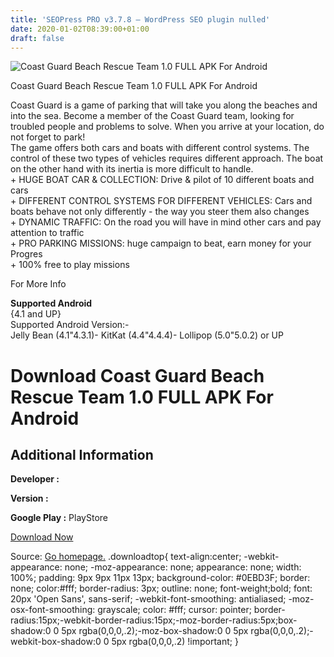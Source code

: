 ```yaml
---
title: 'SEOPress PRO v3.7.8 – WordPress SEO plugin nulled'
date: 2020-01-02T08:39:00+01:00
draft: false
---
```


![Coast Guard Beach Rescue Team 1.0 FULL APK For Android](https://i0.wp.com/apkhome.net/wp-content/uploads/2017/05/Coast-Guard-Beach-Rescue-Team-1.0.png "Coast Guard Beach Rescue Team 1.0 FULL APK For Android")

  

Coast Guard Beach Rescue Team 1.0 FULL APK For Android

Coast Guard is a game of parking that will take you along the beaches and into the sea. Become a member of the Coast Guard team, looking for troubled people and problems to solve. When you arrive at your location, do not forget to park!  
The game offers both cars and boats with different control systems. The control of these two types of vehicles requires different approach. The boat on the other hand with its inertia is more difficult to handle.  
\+ HUGE BOAT CAR & COLLECTION: Drive & pilot of 10 different boats and cars  
\+ DIFFERENT CONTROL SYSTEMS FOR DIFFERENT VEHICLES: Cars and boats behave not only differently - the way you steer them also changes  
\+ DYNAMIC TRAFFIC: On the road you will have in mind other cars and pay attention to traffic  
\+ PRO PARKING MISSIONS: huge campaign to beat, earn money for your Progres  
\+ 100% free to play missions

For More Info

**Supported Android**  
{4.1 and UP}  
Supported Android Version:-  
Jelly Bean (4.1"4.3.1)- KitKat (4.4"4.4.4)- Lollipop (5.0"5.0.2) or UP

Download Coast Guard Beach Rescue Team 1.0 FULL APK For Android
===============================================================

Additional Information
----------------------

**Developer :**

**Version :**

**Google Play :** PlayStore

  

[Download Now](https://store4app.co/post/coast-guard-beach-rescue-team-1-0-full-apk-for-android_1573672258)

  
Source: [Go homepage.](https://store4app.co/post/coast-guard-beach-rescue-team-1-0-full-apk-for-android_1573672258) .downloadtop{ text-align:center; -webkit-appearance: none; -moz-appearance: none; appearance: none; width: 100%; padding: 9px 9px 11px 13px; background-color: #0EBD3F; border: none; color:#fff; border-radius: 3px; outline: none; font-weight;bold; font: 20px 'Open Sans', sans-serif; -webkit-font-smoothing: antialiased; -moz-osx-font-smoothing: grayscale; color: #fff; cursor: pointer; border-radius:15px;-webkit-border-radius:15px;-moz-border-radius:5px;box-shadow:0 0 5px rgba(0,0,0,.2);-moz-box-shadow:0 0 5px rgba(0,0,0,.2);-webkit-box-shadow:0 0 5px rgba(0,0,0,.2) !important; }